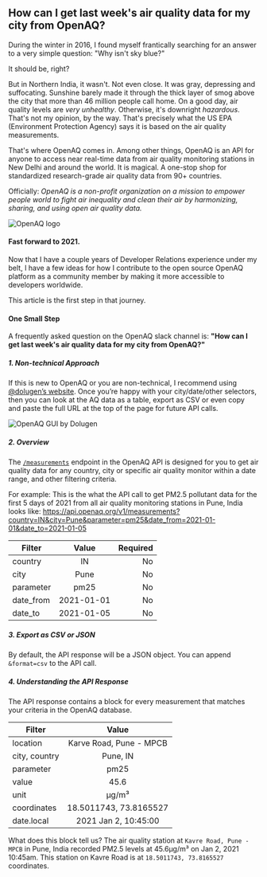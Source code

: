 ## How can I get last week's air quality data for my city from OpenAQ?

During the winter in 2016, I found myself frantically searching for an answer to a very simple question: "Why isn't sky blue?" 

It should be, right?

But in Northern India, it wasn't. Not even close. It was gray, depressing and suffocating. Sunshine barely made it through the thick layer of smog above the city that more than 46 million people call home. On a good day, air quality levels are *very unhealthy*. Otherwise, it's downright *hazardous*. That's not my opinion, by the way. That's precisely what the US EPA (Environment Protection Agency) says it is based on the air quality measurements.

That's where OpenAQ comes in. Among other things, OpenAQ is an API for anyone to access near real-time data from air quality monitoring stations in New Delhi and around the world. It is magical. A one-stop shop for standardized research-grade air quality data from 90+ countries. 

Officially: *OpenAQ is a non-profit organization on a mission to empower people world to fight air inequality and clean their air by harmonizing, sharing, and using open air quality data.*

![OpenAQ logo](https://i.imgur.com/Kgw9ztB.png)

#### Fast forward to 2021.

Now that I have a couple years of Developer Relations experience under my belt, I have a few ideas for how I contribute to the open source OpenAQ platform as a community member by making it more accessible to developers worldwide.

This article is the first step in that journey.

#### One Small Step

A frequently asked question on the OpenAQ slack channel is: **"How can I get last week's air quality data for my city from OpenAQ?"**

##### 1. Non-technical Approach
If this is new to OpenAQ or you are non-technical, I recommend using [@dolugen’s website](https://dolugen.github.io/openaq-browser/#/measurements). Once you’re happy with your city/date/other selectors, then you can look at the AQ data as a table, export as CSV or even copy and paste the full URL at the top of the page for future API calls.

![OpenAQ GUI by Dolugen](https://i.imgur.com/ojykyQi.png)

##### 2. Overview 
The [`/measurements`](https://docs.openaq.org/#api-Measurements-GetV1Measurements) endpoint in the OpenAQ API is designed for you to get air quality data for any country, city or specific air quality monitor within a date range, and other filtering criteria.

For example: This is the what the API call to get PM2.5 pollutant data for the first 5 days of 2021 from all air quality monitoring stations in Pune, India looks like: https://api.openaq.org/v1/measurements?country=IN&city=Pune&parameter=pm25&date_from=2021-01-01&date_to=2021-01-05

| Filter        | Value           | Required  |
| ------------- |:-------------:| -----:|
| country      | IN | No |
| city      | Pune      |   No |
| parameter | pm25      |    No |
| date_from | 2021-01-01      |    No |
| date_to | 2021-01-05      |    No |


##### 3. Export as CSV or JSON
By default, the API response will be a JSON object. You can append `&format=csv` to the API call.

##### 4. Understanding the API Response 

The API response contains a block for every measurement that matches your criteria in the OpenAQ database.

| Filter        | Value           |
| ------------- |:-------------:|
| location      | Karve Road, Pune - MPCB	 |
| city, country      | Pune, IN      |
| parameter | pm25      |
| value      | 45.6      |
| unit | µg/m³      |
| coordinates | 18.5011743, 73.8165527	      |
| date.local | 2021 Jan 2, 10:45:00      |

What does this block tell us? The air quality station at `Kavre Road, Pune - MPCB` in Pune, India recorded PM2.5 levels at 45.6µg/m³ on Jan 2, 2021 10:45am. This station on Kavre Road is at `18.5011743, 73.8165527` coordinates.


